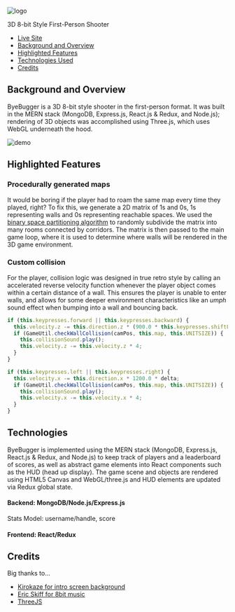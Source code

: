 ![logo](https://raw.githubusercontent.com/jnapolitan/byebugger/master/frontend/public/assets/images/splashText.png)

3D 8-bit Style First-Person Shooter

- [Live Site](http://byebugger.herokuapp.com/#/)
- [Background and Overview](#background-and-overview)
- [Highlighted Features](#highlighted-features)
- [Technologies Used](#technologies)
- [Credits](#credits)

## Background and Overview

ByeBugger is a 3D 8-bit style shooter in the first-person format. It was built in the MERN stack (MongoDB, Express.js, React.js & Redux, and Node.js); rendering of 3D objects was accomplished using Three.js, which uses WebGL underneath the hood.

![demo](https://github.com/jnapolitan/byebugger/blob/master/frontend/public/assets/images/byebugger-demo.gif)

## Highlighted Features

### Procedurally generated maps
It would be boring if the player had to roam the same map every time they played, right? To fix this, we generate a 2D matrix of 1s and 0s, 1s representing walls and 0s representing reachable spaces. We used the [binary space partitioning algorithm](https://en.wikipedia.org/wiki/Binary_space_partitioning) to randomly subdivide the matrix into many rooms connected by corridors. The matrix is then passed to the main game loop, where it is used to determine where walls will be rendered in the 3D game environment.

### Custom collision
For the player, collision logic was designed in true retro style by calling an accelerated reverse velocity function whenever the player object comes within a certain distance of a wall. This ensures the player is unable to enter walls, and allows for some deeper environment characteristics like an *umph* sound effect when bumping into a wall and bouncing back.

```javascript
if (this.keypresses.forward || this.keypresses.backward) {
  this.velocity.z -= this.direction.z * (900.0 * this.keypresses.shiftFactor) * delta;
  if (GameUtil.checkWallCollision(camPos, this.map, this.UNITSIZE)) {
    this.collisionSound.play();
    this.velocity.z -= this.velocity.z * 4;
  }
}

if (this.keypresses.left || this.keypresses.right) {
  this.velocity.x -= this.direction.x * 1200.0 * delta;
  if (GameUtil.checkWallCollision(camPos, this.map, this.UNITSIZE)) {
    this.collisionSound.play();
    this.velocity.x -= this.velocity.x * 4;
  }
}
```

## Technologies

ByeBugger is implemented using the MERN stack (MongoDB, Express.js, React.js & Redux, and Node.js) to keep track of players and a leaderboard of scores, as well as abstract game elements into React components such as the HUD (head up display). The game scene and objects are rendered using HTML5 Canvas and WebGL/three.js and HUD elements are updated via Redux global state.

#### Backend: MongoDB/Node.js/Express.js

Stats Model: username/handle, score

#### Frontend: React/Redux

## Credits
Big thanks to...
* [Kirokaze for intro screen background](https://www.deviantart.com/kirokaze/)
* [Eric Skiff for 8bit music](https://ericskiff.com/music/)
* [ThreeJS](https://github.com/mrdoob/three.js/)
